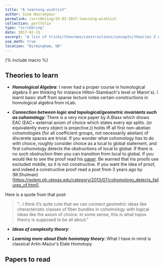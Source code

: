 ```yaml
---
title: "A learning wishlist"
author: Sina Hazratpour
permalink: /scribbling/15-02-2017-learning-wishlist
collection: portfolio
type: "scribbling"
date: 2017-02-15
excerpt: "A list of tricks/theorems/constructions/concepts/theories I wished to know but never had time/opportunity to learn them!"
use_math: true
location: "Birmingham, UK"
---
```



{% include macro %}


## Theories to learn

* **_Homological Algebra_**: 
 I never had a proper course in homological algebra (I am thinking for instance Hilton-Stambach's level or Manin's). I learnt basic stuff from sparse lecture notes certain constructions in homological algebra from nLab. 

* **_Connection between logic and topological/geometric invariants such as cohomology_**:
  There is a very nice paper by A.Blass which shows EAC (EAC= external axiom of choice which states every epi splits. (or equivalently every object is projective.)) holds iff all first non-abelian cohomologies (for all  coefficient groups, not necessarily abelian) of discerete spaces are trivial. If you wonder what cohomology has to do with choice, roughly consider choice as a local to global statement, and first cohomology detects the obstructions of local to global. If there is no such obstruction then you can transition from local to global. If you would like to see the proof read his [paper](http://www.ams.org/journals/tran/1983-279-01/S0002-9947-1983-0704615-7/S0002-9947-1983-0704615-7.pdf). Be warned that his proofs use excluded middle, so it is not constructive. If you want the idea of proof, and indeed a constructive proof read a post from 3 years ago by (M.Shulman)[https://golem.ph.utexas.edu/category/2013/07/cohomology_detects_failures_of.html]. 

Here is a quote from that post: 

>  "...I think it’s quite cute that we can connect geometric ideas like characteristic classes of fiber bundles in cohomology with logical ideas like the axiom of choice. In some sense, this is what topos theory is supposed to be all about."


* **_Ideas of complexity theory_**:

* **_Learning more about Etale homotopy theory_**:
  What I have in mind is classical Artin-Mazur's Etale Homotopy



## Papers to read
 


